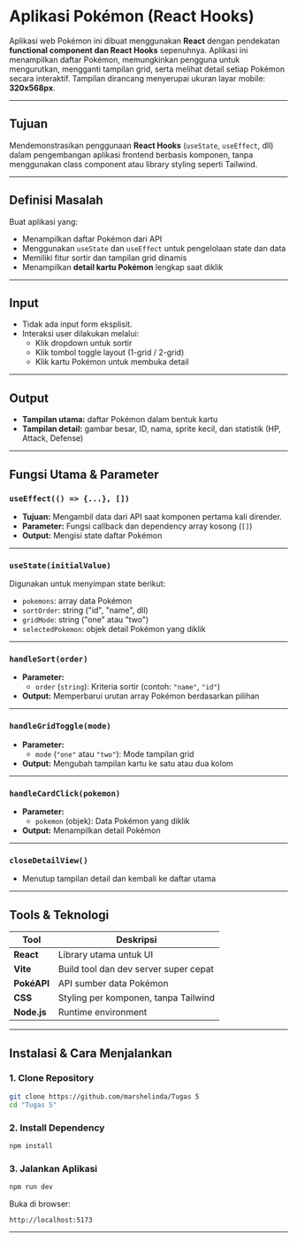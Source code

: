 # Aplikasi Pokémon (React Hooks)

Aplikasi web Pokémon ini dibuat menggunakan **React** dengan pendekatan **functional component dan React Hooks** sepenuhnya. Aplikasi ini menampilkan daftar Pokémon, memungkinkan pengguna untuk mengurutkan, mengganti tampilan grid, serta melihat detail setiap Pokémon secara interaktif. Tampilan dirancang menyerupai ukuran layar mobile: **320x568px**.

---

## Tujuan

Mendemonstrasikan penggunaan **React Hooks** (`useState`, `useEffect`, dll) dalam pengembangan aplikasi frontend berbasis komponen, tanpa menggunakan class component atau library styling seperti Tailwind.

---

## Definisi Masalah

Buat aplikasi yang:
- Menampilkan daftar Pokémon dari API
- Menggunakan `useState` dan `useEffect` untuk pengelolaan state dan data
- Memiliki fitur sortir dan tampilan grid dinamis
- Menampilkan **detail kartu Pokémon** lengkap saat diklik

---

## Input

- Tidak ada input form eksplisit.
- Interaksi user dilakukan melalui:
  - Klik dropdown untuk sortir
  - Klik tombol toggle layout (1-grid / 2-grid)
  - Klik kartu Pokémon untuk membuka detail

---

## Output

- **Tampilan utama:** daftar Pokémon dalam bentuk kartu
- **Tampilan detail:** gambar besar, ID, nama, sprite kecil, dan statistik (HP, Attack, Defense)

---

## Fungsi Utama & Parameter

### `useEffect(() => {...}, [])`

- **Tujuan:** Mengambil data dari API saat komponen pertama kali dirender.
- **Parameter:** Fungsi callback dan dependency array kosong (`[]`)
- **Output:** Mengisi state daftar Pokémon

---

### `useState(initialValue)`

Digunakan untuk menyimpan state berikut:
- `pokemons`: array data Pokémon
- `sortOrder`: string ("id", "name", dll)
- `gridMode`: string ("one" atau "two")
- `selectedPokemon`: objek detail Pokémon yang diklik

---

### `handleSort(order)`

- **Parameter:**  
  - `order` (`string`): Kriteria sortir (contoh: `"name"`, `"id"`)
- **Output:** Memperbarui urutan array Pokémon berdasarkan pilihan

---

### `handleGridToggle(mode)`

- **Parameter:**  
  - `mode` (`"one"` atau `"two"`): Mode tampilan grid
- **Output:** Mengubah tampilan kartu ke satu atau dua kolom

---

### `handleCardClick(pokemon)`

- **Parameter:**  
  - `pokemon` (objek): Data Pokémon yang diklik
- **Output:** Menampilkan detail Pokémon

---

### `closeDetailView()`

- Menutup tampilan detail dan kembali ke daftar utama

---

## Tools & Teknologi

| Tool         | Deskripsi                              |
|--------------|------------------------------------------|
| **React**    | Library utama untuk UI                  |
| **Vite**     | Build tool dan dev server super cepat   |
| **PokéAPI**  | API sumber data Pokémon                 |
| **CSS**      | Styling per komponen, tanpa Tailwind    |
| **Node.js**  | Runtime environment                     |

---

##  Instalasi & Cara Menjalankan

### 1. Clone Repository

```bash
git clone https://github.com/marshelinda/Tugas 5
cd "Tugas 5"
```

### 2. Install Dependency

```bash
npm install
```

### 3. Jalankan Aplikasi

```bash
npm run dev
```

Buka di browser:
```
http://localhost:5173
```
---